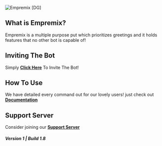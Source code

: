 ![Empremix [DG]](https://cdn.discordapp.com/attachments/680360684399493123/716652143750283325/Empremix_DG.png)

## What is Empremix?

Empremix is a multiple purpose put which prioritizes greetings and it holds features that no other bot is capable of!

## Inviting The Bot

Simply [**Click Here**](https://discordapp.com/oauth2/authorize?client_id=588398820916985873&scope=bot&permissions=470150208) To Invite The Bot!

## How To Use

We have detailed every command out for our lovely users!
just check out [**Documentation**](https://github.com/TheHQE/Empremix/blob/master/Documentation/README.MD)

## Support Server
Consider joining our [**Support Server**](https://discord.gg/HA7UCtr)

##### Version 1 | Build 1.8
